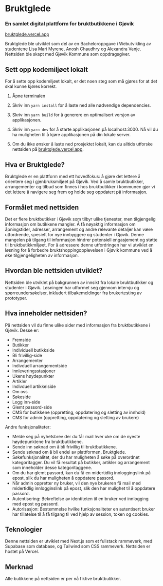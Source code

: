 # Bruktglede 
### En samlet digital plattform for bruktbutikkene i Gjøvik
[bruktglede.vercel.app](https://bruktglede.vercel.app)

Bruktglede ble utviklet som del av en Bacheloroppgave i Webutvikling av studentene Lisa Mari Myrene, Anosh Chaudhry og Alexandra Vanje. Nettsiden ble skapt med Gjøvik Kommune som oppdragsgiver.

## Sett opp kodemiljøet lokalt
For å sette opp kodemiljøet lokalt, er det noen steg som må gjøres for at det skal kunne kjøres korrekt.

1. Åpne terminalen

1. Skriv inn `yarn install` for å laste ned alle nødvendige dependencies. 
3. Skriv inn `yarn build` for å generere en optimalisert versjon av applikasjonen.
4. Skriv inn `yarn dev` for å starte applikasjonen på localhost:3000. Nå vil du ha muligheten til å kjøre applikasjonen på din lokale server. 
5. Om du ikke ønsker å laste ned prosjektet lokalt, kan du alltids utforske nettsiden på [bruktglede.vercel.app](https://bruktglede.vercel.app).

## Hva er Bruktglede?
Bruktglede er en plattform med ett hovedfokus: å gjøre det lettere å orientere seg i gjenbruksmiljøet på Gjøvik. Ved å samle bruktbutikker, arrangementer og tilbud som finnes i hos bruktbutikker i kommunen gjør vi det lettere å navigere seg frem og holde seg oppdatert på informasjon.

## Formålet med nettsiden
Det er flere bruktbutikker i Gjøvik som tilbyr ulike tjenester, men tilgjengelig informasjon om butikkene mangler. Å få nøyaktig informasjon om åpningstider, adresser, arrangement og andre relevante detaljer kan være utfordrende, spesielt for nye innbyggere og studenter i Gjøvik. Denne mangelen på tilgang til informasjon hindrer potensiell engasjement og støtte til bruktbutikkmiljøet. For å adressere denne utfordringen har vi utviklet en løsning for å forbedre bruktshoppingopplevelsen i Gjøvik kommune ved å øke tilgjengeligheten av informasjon.

## Hvordan ble nettsiden utviklet?
Nettsiden ble utviklet på bakgrunnen av innsikt fra lokale bruktbutikker og studenter i Gjøvik. Løsningen har utformet seg gjennom intervju og spørreundersøkelser, inkludert tilbakemeldinger fra brukertesting av prototyper. 

## Hva inneholder nettsiden?
På nettsiden vil du finne ulike sider med informasjon fra bruktbutikkene i Gjøvik. Desse er:

- Fremside
- Butikker
- Individuell butikkside
- Bli frivillig-side
- Arrangementer
- Indivduell arrangementside
- Innleveringsstasjoner
- Ukens høydepunkter
- Artikler
- Indivduell artikkelside
- Om oss
- Søkeside
- Logg inn-side
- Glemt passord-side
- CMS for butikkene (oppretting, oppdatering og sletting av innhold)
- CMS for admin (oppretting, oppdatering og sletting av brukere)

Andre funksjonaliteter:

- Melde seg på nyhetsbrev der du får mail hver uke om de nyeste høydepunktene fra bruktbutikkene.
- Sende inn søknad om å bli frivillig til bruktbutikkene.
- Sende søknad om å bli endel av plattformen, Bruktglede. 
- Søkefunksjonalitet, der du har muligheten å søke på overordnet kategoritagger. Du vil få resultat på butikker, artikler og arrangement som inneholder desse kategoritaggene.
- Om du har glemt passord, kan du få en midertidlig innloggingslink på epost, slik du har muligheten å oppdatere passord.
- Når admin oppretter ny bruker, vil den nye brukeren få mail med midertidlig innlogginslink på epost, slik den har mulighet til å oppdatere passord.
- Autentisering: Bekreftelse av identiteten til en bruker ved innlogging med epost og passord.
- Autorisasjon: Bestemmelse hvilke funksjonaliteter en autentisert bruker har tillatelse til å få tilgang til ved hjelp av session, token og cookies.

## Teknologier
Denne nettsiden er utviklet med Next.js som et fullstack rammeverk, med Supabase som database, og Tailwind som CSS rammeverk. Nettsiden er hostet på Vercel. 

## Merknad
Alle butikkene på nettsiden er per nå fiktive bruktbutikker. 



